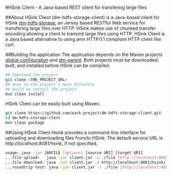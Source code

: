 #HSink Client - A Java-based REST client for transfering large files 

##About
HSink Client (dm-hdfs-storage-client) is a Java-based client for HSink [dm-hdfs-storage](https://github.com/eark-project/dm-hdfs-storage), an Jersey based RESTful Web service for transfering large files over HTTP. HSink makes use of chunked transfer encoding allowing a client to transmit large files using HTTP. HSink Client is a Java based alternative to using amn HTTP/1.1 compliant HTTP client like *curl*.

##Building the application
The application depends on the Maven projects [global-configuration](https://github.com/eark-project/global-configuration) and [dm-parent](https://github.com/eark-project/dm-parent). Both projects must be downloaded, built, and installed before HSink can be compiled.

```bash
## download the project
git clone <THE_PROJECT_URL>
## move to the project's main directory
## build an install the project
mvn clean install
```

HSink Client can be easily built using Maven. 

```bash
git clone https://github.com/eark-project/dm-hdfs-storage-client.git
cd dm-hdfs-storage-clent
mvn clean package
```
##Using HSink Client
Hsink provides a command-line interface for uploading and downloading files from/to HSink. The default service URL is *http://localhost:8081/hsink*, if not specified.

```bash
usage: java -jar JARFILE [options] [source URI] [target URI]
...file upload:   java -jar client.jar -u ./file [http://localhost:8081/hsink]
...file download: java -jar client.jar -d http://localhost:8081/hsink/.../file ./file
...roundtrip test: java -jar client.jar -t ./file [http://localhost:8081/hsink]
```